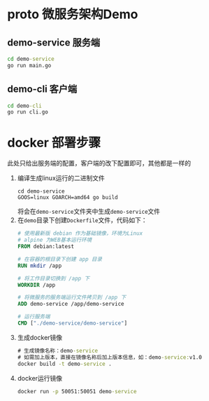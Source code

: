 # proto 微服务架构Demo
## demo-service 服务端
```cmd
cd demo-service
go run main.go
```
## demo-cli 客户端
```cmd
cd demo-cli
go run cli.go
```

# docker 部署步骤   
此处只给出服务端的配置，客户端的改下配置即可，其他都是一样的
1. 编译生成linux运行的二进制文件
    ```gitBash
    cd demo-service
    GOOS=linux GOARCH=amd64 go build
    ```
    将会在`demo-service`文件夹中生成`demo-service`文件
2. 在`demo`目录下创建`Dockerfile`文件，代码如下：
    ```dockerfile
    # 使用最新版 debian 作为基础镜像，环境为Linux
    # alpine 为WEB基本运行环境
    FROM debian:latest
    
    # 在容器的根目录下创建 app 目录
    RUN mkdir /app
    
    # 将工作目录切换到 /app 下
    WORKDIR /app
    
    # 将微服务的服务端运行文件拷贝到 /app 下
    ADD demo-service /app/demo-service
    
    # 运行服务端
    CMD ["./demo-service/demo-service"]
    ```
3. 生成docker镜像
    ```cmd
    # 生成镜像名称：demo-service
    # 如需加上版本，直接在镜像名称后加上版本信息，如：demo-service:v1.0
    docker build -t demo-service .
    ```
4. docker运行镜像
    ```cmd
    docker run -p 50051:50051 demo-service
    ```
